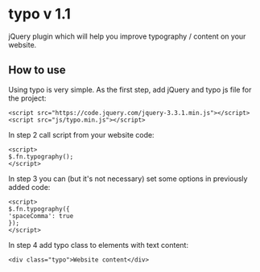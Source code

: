 # typo v 1.1

jQuery plugin which will help you improve typography / content on your website.

## How to use

Using typo is very simple. As the first step, add jQuery and typo js file for the project:

```
<script src="https://code.jquery.com/jquery-3.3.1.min.js"></script>
<script src="js/typo.min.js"></script>
```

In step 2 call script from your website code:

```
<script>
$.fn.typography();
</script>
```

In step 3 you can (but it's not necessary) set some options in previously added code:
```
<script>
$.fn.typography({
'spaceComma': true
});
</script>
```

In step 4 add typo class to elements with text content:
```
<div class="typo">Website content</div>
```
